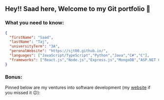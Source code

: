 ## Hey!! Saad here, Welcome to my Git portfolio 👋

### What you need to know:
```json
{
  "firstName": "Saad",
  "lastName": "Taj",
  "universityTerm": "3A",
  "peronalWebsite": "https://sjt00.github.io/",
  "languages": ["JavaScript/TypeScript","Python","Java","C#","C"],
  "frameworks": ["React.js","Node.js","Express.js","MongoDB","ASP.NET Core","Jest"],
}
```
### Bonus:
Pinned below are my ventures into software development (my [website](https://sjt00.github.io/) if you missed it 😉):
